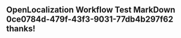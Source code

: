 <properties
ms.topic="hero-topic"
ms.test1="hero-topic"
ms.test2="test"/>

## OpenLocalization Workflow Test MarkDown 0ce0784d-479f-43f3-9031-77db4b297f62 thanks!
